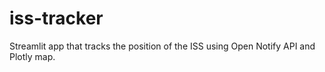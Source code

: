 # iss-tracker
Streamlit app that tracks the position of the ISS using Open Notify API and Plotly map.
